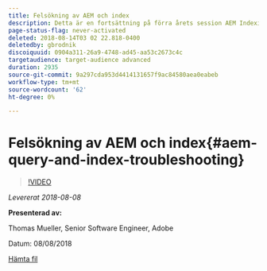 ```yaml
---
title: Felsökning av AEM och index
description: Detta är en fortsättning på förra årets session AEM Indexing och JCR Query. Det täcker samma ämnen, men med helt nytt innehåll och överlappar inte alls den äldre presentationen. Nya funktioner i AEM 6.4 ingår också.
page-status-flag: never-activated
deleted: 2018-08-14T03 02 22.818-0400
deletedby: gbrodnik
discoiquuid: 0904a311-26a9-4748-ad45-aa53c2673c4c
targetaudience: target-audience advanced
duration: 2935
source-git-commit: 9a297cda953d4414131657f9ac84580aea0eabeb
workflow-type: tm+mt
source-wordcount: '62'
ht-degree: 0%

---
```



# Felsökning av AEM och index{#aem-query-and-index-troubleshooting}

>[!VIDEO](https://video.tv.adobe.com/v/23270/?quality=9)

*Levererat 2018-08-08*

**Presenterad av:**

Thomas Mueller, Senior Software Engineer, Adobe

Datum: 08/08/2018

[Hämta fil](assets/20180808-gems-adobe+cloud+platform-experience+system+of+record-1.pdf)

<!--
[Get back to the Overview](https://helpx.adobe.com/se/experience-manager/kt/eseminars/gems/aem-index.html)
-->
